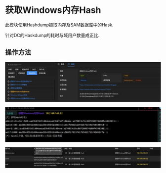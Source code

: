 # 获取Windows内存Hash

此模块使用Hashdump抓取内存及SAM数据库中的Hask.

针对DC的Haskdump的耗时与域用户数量成正比.

## 操作方法

![](img\CredentialAccess_CredentialDumping_WindowsHashDump\1.webp)

![](img\CredentialAccess_CredentialDumping_WindowsHashDump\2.webp)

![](img\CredentialAccess_CredentialDumping_WindowsHashDump\3.webp)


